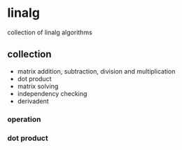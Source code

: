 # linalg
collection of linalg algorithms

## collection
 - matrix addition, subtraction, division and multiplication
 - dot product
 - matrix solving
 - independency checking
 - derivadent

 ### operation

 ### dot product